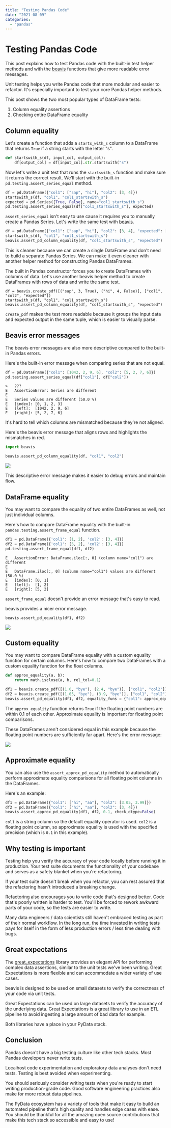 ```yaml
---
title: "Testing Pandas Code"
date: "2021-08-09"
categories: 
  - "pandas"
---
```


# Testing Pandas Code

This post explains how to test Pandas code with the built-in test helper methods and with the [beavis](https://github.com/MrPowers/beavis) functions that give more readable error messages.

Unit testing helps you write Pandas code that more modular and easier to refactor. It's especially important to test your core Pandas helper methods.

This post shows the two most popular types of DataFrame tests:

1. Column equality assertions
2. Checking entire DataFrame equality

## Column equality

Let's create a function that adds a `starts_with_s` column to a DataFrame that returns `True` if a string starts with the letter "s".

```python
def startswith_s(df, input_col, output_col):
    df[output_col] = df[input_col].str.startswith("s")
```

Now let's write a unit test that runs the `startswith_s` function and make sure it returns the correct result. We'll start with the built-in `pd.testing.assert_series_equal` method.

```python
df = pd.DataFrame({"col1": ["sap", "hi"], "col2": [3, 4]})
startswith_s(df, "col1", "col1_startswith_s")
expected = pd.Series([True, False], name="col1_startswith_s")
pd.testing.assert_series_equal(df["col1_startswith_s"], expected)
```

`assert_series_equal` isn't easy to use cause it requires you to manually create a Pandas Series. Let's write the same test with [beavis](https://github.com/MrPowers/beavis).

```python
df = pd.DataFrame({"col1": ["sap", "hi"], "col2": [3, 4], "expected": [True, False]})
startswith_s(df, "col1", "col1_startswith_s")
beavis.assert_pd_column_equality(df, "col1_startswith_s", "expected")
```

This is cleaner because we can create a single DataFrame and don't need to build a separate Pandas Series. We can make it even cleaner with another helper method for constructing Pandas DataFrames.

The built in Pandas constructor forces you to create DataFrames with columns of data. Let's use another beavis helper method to create DataFrames with rows of data and write the same test.

```
df = beavis.create_pdf([("sap", 3, True), ("hi", 4, False)], ["col1", "col2", "expected"])
startswith_s(df, "col1", "col1_startswith_s")
beavis.assert_pd_column_equality(df, "col1_startswith_s", "expected")
```

`create_pdf` makes the test more readable because it groups the input data and expected output in the same tuple, which is easier to visually parse.

## Beavis error messages

The beavis error messages are also more descriptive compared to the built-in Pandas errors.

Here's the built-in error message when comparing series that are not equal.

```python
df = pd.DataFrame({"col1": [1042, 2, 9, 6], "col2": [5, 2, 7, 6]})
pd.testing.assert_series_equal(df["col1"], df["col2"])
```

```
>   ???
E   AssertionError: Series are different
E
E   Series values are different (50.0 %)
E   [index]: [0, 1, 2, 3]
E   [left]:  [1042, 2, 9, 6]
E   [right]: [5, 2, 7, 6]
```

It's hard to tell which columns are mismatched because they're not aligned.

Here's the beavis error message that aligns rows and highlights the mismatches in red.

```python
import beavis

beavis.assert_pd_column_equality(df, "col1", "col2")
```

![](images/beavis_columns_not_equal_error-1024x251.png)

This descriptive error message makes it easier to debug errors and maintain flow.

## DataFrame equality

You may want to compare the equality of two entire DataFrames as well, not just individual columns.

Here's how to compare DataFrame equality with the built-in `pandas.testing.assert_frame_equal` function.

```python
df1 = pd.DataFrame({'col1': [1, 2], 'col2': [3, 4]})
df2 = pd.DataFrame({'col1': [5, 2], 'col2': [3, 4]})
pd.testing.assert_frame_equal(df1, df2)
```

```
E   AssertionError: DataFrame.iloc[:, 0] (column name="col1") are different
E
E   DataFrame.iloc[:, 0] (column name="col1") values are different (50.0 %)
E   [index]: [0, 1]
E   [left]:  [1, 2]
E   [right]: [5, 2]
```

`assert_frame_equal` doesn't provide an error message that's easy to read.

beavis provides a nicer error message.

```
beavis.assert_pd_equality(df1, df2)
```

![](images/assert_pd_equality_error-1024x197.png)

## Custom equality

You may want to compare DataFrame equality with a custom equality function for certain columns. Here's how to compare two DataFrames with a custom equality function for the float columns.

```python
def approx_equality(a, b):
    return math.isclose(a, b, rel_tol=0.1)

df1 = beavis.create_pdf([(1.0, "bye"), (2.4, "bye")], ["col1", "col2"])
df2 = beavis.create_pdf([(1.05, "bye"), (3.9, "bye")], ["col1", "col2"])
beavis.assert_pd_equality(df1, df2, equality_funs = {"col1": approx_equality})
```

The `approx_equality` function returns `True` if the floating point numbers are within 0.1 of each other. Approximate equality is important for floating point comparisons.

These DataFrames aren't considered equal in this example because the floating point numbers are sufficiently far apart. Here's the error message:

![](images/Screen-Shot-2021-08-09-at-12.18.16-PM-1024x225.png)

## Approximate equality

You can also use the `assert_approx_pd_equality` method to automatically perform approximate equality comparisons for all floating point columns in the DataFrames.

Here's an example:

```python
df1 = pd.DataFrame({"col1": ["hi", "aa"], "col2": [3.05, 3.99]})
df2 = pd.DataFrame({"col1": ["hi", "aa"], "col2": [3, 4]})
beavis.assert_approx_pd_equality(df1, df2, 0.1, check_dtype=False)
```

`col1` is a string column so the default equality operator is used. `col2` is a floating point column, so approximate equality is used with the specified precision (which is `0.1` in this example).

## Why testing is important

Testing help you verify the accuracy of your code locally before running it in production. Your test suite documents the functionality of your codebase and serves as a safety blanket when you're refactoring.

If your test suite doesn't break when you refactor, you can rest assured that the refactoring hasn't introduced a breaking change.

Refactoring also encourages you to write code that's designed better. Code that's poorly written is harder to test. You'll be forced to rework awkward parts of your code, so the tests are easier to write.

Many data engineers / data scientists still haven't embraced testing as part of their normal workflow. In the long run, the time invested in writing tests pays for itself in the form of less production errors / less time dealing with bugs.

## Great expectations

The [great\_expectations](https://github.com/great-expectations/great_expectations) library provides an elegant API for performing complex data assertions, similar to the unit tests we've been writing. Great Expectations is more flexible and can accommodate a wider variety of use cases.

beavis is designed to be used on small datasets to verify the correctness of your code via unit tests.

Great Expectations can be used on large datasets to verify the accuracy of the underlying data. Great Expectations is a great library to use in an ETL pipeline to avoid ingesting a large amount of bad data for example.

Both libraries have a place in your PyData stack.

## Conclusion

Pandas doesn't have a big testing culture like other tech stacks. Most Pandas developers never write tests.

Localhost code experimentation and exploratory data analyses don't need tests. Testing is best avoided when experimenting.

You should seriously consider writing tests when you're ready to start writing production-grade code. Good software engineering practices also make for more robust data pipelines.

The PyData ecosystem has a variety of tools that make it easy to build an automated pipeline that's high quality and handles edge cases with ease. You should be thankful for all the amazing open source contributions that make this tech stack so accessible and easy to use!
